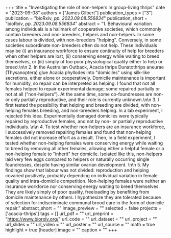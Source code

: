 +++
title = "Investigating the role of non-helpers in group-living thrips"
date = "2023-09-08"
authors = ["James Gilbert"]
publication_types = ["3"]
publication = "bioRxiv, _pp. 2023.09.08.556834_"
publication_short = "bioRxiv, _pp. 2023.09.08.556834_"
abstract = "1. Behavioural variation among individuals is a hallmark of cooperative societies, which commonly contain breeders and non-breeders, helpers and non-helpers. In some cases labour is divided, with non-breeders \"helping\". Conversely, in some societies subordinate non-breeders often do not help. These individuals may be (i) an insurance workforce to ensure continuity of help for breeders when other helpers are lost, (ii) conserving energy while waiting to breed themselves, or (iii) simply of too poor physiological quality either to help or breed.\n\n 2.  In the Australian Outback, Acacia thrips Dunatothrips aneurae (Thysanoptera) glue Acacia phyllodes into \"domiciles\" using silk-like secretions, either alone or cooperatively. Domicile maintenance is important for humidity, so repair can be interpreted as helping. I found that not all females helped to repair experimental damage; some repaired partially or not at all (\"non-helpers\"). At the same time, some co-foundresses are non- or only partially reproductive, and their role is currently unknown.\n\n 3. I first tested the possibility that helping and breeding are divided, with non-helping females breeding, and non-breeders helping. In a lab experiment, I rejected this idea. Experimentally damaged domiciles were typically repaired by reproductive females, and not by non- or partially reproductive individuals. \n\n 4. To test whether non-helpers are an insurance workforce, I successively removed repairing females and found that non-helping females did not increase effort as a result. Then, in a field experiment, I tested whether non-helping females were conserving energy while waiting to breed by removing all other females, allowing either a helpful female or a non-helping female to \"inherit\" her domicile. Isolated like this, non-helpers laid very few eggs compared to helpers or naturally occurring single foundresses, despite having similar ovarian development. \n\n 5. My findings show that labour was not divided: reproduction and helping covaried positively, probably depending on individual variation in female quality and intra-domicile competition. Non-helping females were neither an insurance workforce nor conserving energy waiting to breed themselves. They are likely simply of poor quality, freeloading by benefiting from domicile maintenance by others. I hypothesize they are tolerated because of selection for indiscriminate communal brood care in the form of domicile repair."
abstract_short = ""
image_preview = ""
selected = false
projects = ['acacia-thrips']
tags = []
url_pdf = ""
url_preprint = "https://www.biorxiv.org/"
url_code = ""
url_dataset = ""
url_project = ""
url_slides = ""
url_video = ""
url_poster = ""
url_source = ""
math = true
highlight = true
[header]
image = ""
caption = ""
+++